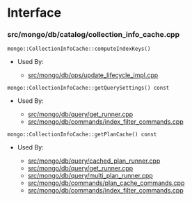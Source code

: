 
# Interface

### src/mongo/db/catalog/collection\_info\_cache.cpp

<div></div>

    mongo::CollectionInfoCache::computeIndexKeys()

- Used By:

    - [src/mongo/db/ops/update\_lifecycle\_impl.cpp](../update\_system)

<div></div>

    mongo::CollectionInfoCache::getQuerySettings() const

- Used By:

    - [src/mongo/db/query/get\_runner.cpp](../core\_query\_system)
    - [src/mongo/db/commands/index\_filter\_commands.cpp](../database\_commands)

<div></div>

    mongo::CollectionInfoCache::getPlanCache() const

- Used By:

    - [src/mongo/db/query/cached\_plan\_runner.cpp](../core\_query\_system)
    - [src/mongo/db/query/get\_runner.cpp](../core\_query\_system)
    - [src/mongo/db/query/multi\_plan\_runner.cpp](../core\_query\_system)
    - [src/mongo/db/commands/plan\_cache\_commands.cpp](../database\_commands)
    - [src/mongo/db/commands/index\_filter\_commands.cpp](../database\_commands)
